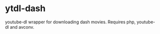 ytdl-dash
=========

youtube-dl wrapper for downloading dash movies. Requires php, youtube-dl and avconv.
